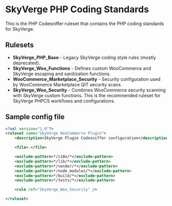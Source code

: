 # SkyVerge PHP Coding Standards

This is the PHP Codesniffer ruleset that contains the PHP coding standards for SkyVerge.

## Rulesets

- **SkyVerge_PHP_Base** - Legacy SkyVerge coding style rules (mostly deprecated).
- **SkyVerge_Woo_Functions** - Defines custom WooCommerce and SkyVerge escaping and sanitization functions.
- **WooCommerce_Marketplace_Security** - Security configuration used by WooCommerce Marketplace QIT security scans.
- **SkyVerge_Woo_Security** - Combines WooCommerce security scanning with SkyVerge custom functions. This is the recommended ruleset for SkyVerge PHPCS workflows and configurations.

## Sample config file

```xml
<?xml version="1.0"?>
<ruleset name="SkyVerge WooCommerce Plugin">
	<description>SkyVerge Plugin Codesniffer configuration</description>

	<file>.</file>

	<exclude-pattern>*/i18n/*</exclude-pattern>
	<exclude-pattern>*/lib/*</exclude-pattern>
	<exclude-pattern>*/vendor/*</exclude-pattern>
	<exclude-pattern>*/node_modules/*</exclude-pattern>
	<exclude-pattern>*/build/*</exclude-pattern>
	<exclude-pattern>*/tests/*</exclude-pattern>

	<rule ref="SkyVerge_Woo_Security" />

</ruleset>
```